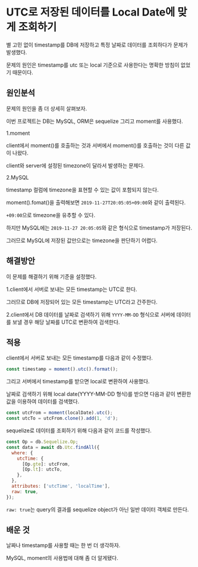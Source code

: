 # UTC로 저장된 데이터를 Local Date에 맞게 조회하기

별 고민 없이 timestamp를 DB에 저장하고 특정 날짜로 데이터를 조회하다가 문제가 발생했다.

문제의 원인은 timestamp를 utc 또는 local 기준으로 사용한다는 명확한 방침이 없었기 때문이다.

## 원인분석

문제의 원인을 좀 더 상세히 살펴보자.

이번 프로젝트는 DB는 MySQL, ORM은 sequelize 그리고 moment를 사용했다.

1.moment

client에서 moment()를 호출하는 것과 서버에서 moment()를 호출하는 것이 다른 값이 나왔다.

client와 server에 설정된 timezone이 달라서 발생하는 문제다.

2.MySQL

timestamp 컬럼에 timezone을 표현할 수 있는 값이 포함되지 않는다.

moment().fomat()을 출력해보면 `2019-11-27T20:05:05+09:00`와 같이 출력된다.

`+09:00`으로 timezone을 유추할 수 있다.

하지만 MySQL에는 `2019-11-27 20:05:05`와 같은 형식으로 timestamp가 저장된다.

그러므로 MySQL에 저장된 값만으로는 timezone을 판단하기 어렵다.

## 해결방안

이 문제를 해결하기 위해 기준을 설정했다.

1.client에서 서버로 보내는 모든 timestamp는 UTC로 한다.

그러므로 DB에 저장되어 있는 모든 timestamp는 UTC라고 간주한다.

2.client에서 DB 데이터를 날짜로 검색하기 위해 `YYYY-MM-DD` 형식으로 서버에 데이터를 보낼 경우 해당 날짜를 UTC로 변환하여 검색한다.

## 적용

client에서 서버로 보내는 모든 timestamp를 다음과 같이 수정했다.

```js
const timestamp = moment().utc().format();
```

그리고 서버에서 timestamp를 받으면 local로 변환하여 사용했다.

날짜로 검색하기 위해 local date(YYYY-MM-DD 형식)를 받으면 다음과 같이 변환한 값을 이용하여 데이터를 검색했다.

```js
const utcFrom = moment(localDate).utc();
const utcTo = utcFrom.clone().add(1, 'd');
```

sequelize로 데이터를 조회하기 위해 다음과 같이 코드를 작성했다.

```js
const Op = db.Sequelize.Op;
const data = await db.Utc.findAll({
  where: {
    utcTime: {
      [Op.gte]: utcFrom,
      [Op.lt]: utcTo,
    },
  },
  attributes: ['utcTime', 'localTime'],
  raw: true,
});
```

`raw: true`는 query의 결과를 sequelize object가 아닌 일반 데이터 객체로 만든다.

## 배운 것

날짜나 timestamp를 사용할 때는 한 번 더 생각하자.

MySQL, moment의 사용법에 대해 좀 더 알게됐다.
